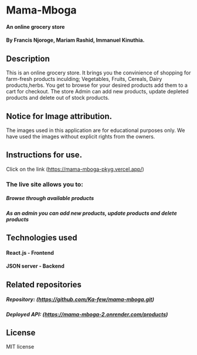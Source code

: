 # Mama-Mboga
#### An online grocery store
#### By Francis Njoroge, Mariam Rashid, Immanuel Kinuthia.
## Description
This is an online grocery store. It brings you the convinience of shopping for farm-fresh products inculding; Vegetables, Fruits, Cereals, Dairy products,herbs.
You get to browse for your desired products add them to a cart for checkout. The store Admin can add new products, update depleted products and delete out of stock products.
## Notice for Image attribution.
The images used in this application are for educational purposes only. We have used the images without explicit rights from the owners.

## Instructions for use.
Click on the link (https://mama-mboga-pkyg.vercel.app/)

### The live site allows you to:
##### Browse through available products
##### As an admin you can add new products, update products and delete products

## Technologies used
#### React.js - Frontend
#### JSON server - Backend

## Related repositories
##### Repository: (https://github.com/Ka-few/mama-mboga.git)
##### Deployed API: (https://mama-mboga-2.onrender.com/products)

## License
MIT license
